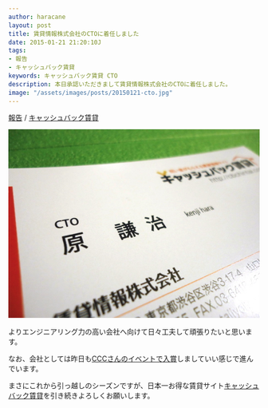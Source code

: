 ```yaml
---
author: haracane
layout: post
title: 賃貸情報株式会社のCTOに着任しました
date: 2015-01-21 21:20:10J
tags:
- 報告
- キャッシュバック賃貸
keywords: キャッシュバック賃貸 CTO
description: 本日承認いただきまして賃貸情報株式会社のCTOに着任しました。
image: "/assets/images/posts/20150121-cto.jpg"
---
```

<!-- tag_links -->
[報告](/tags/information/) / [キャッシュバック賃貸](/tags/cbchintai/)

<!-- content -->
![賃貸情報株式会社のCTO](/assets/images/posts/20150121-cto.jpg)

よりエンジニアリング力の高い会社へ向けて日々工夫して頑張りたいと思います。

なお、会社としては昨日も[CCCさんのイベントで入賞](http://weekly.ascii.jp/elem/000/000/295/295182/)しましていい感じで進んでいます。

まさにこれから引っ越しのシーズンですが、日本一お得な賃貸サイト[キャッシュバック賃貸](http://cbchintai.com/)を引き続きよろしくお願いします。
